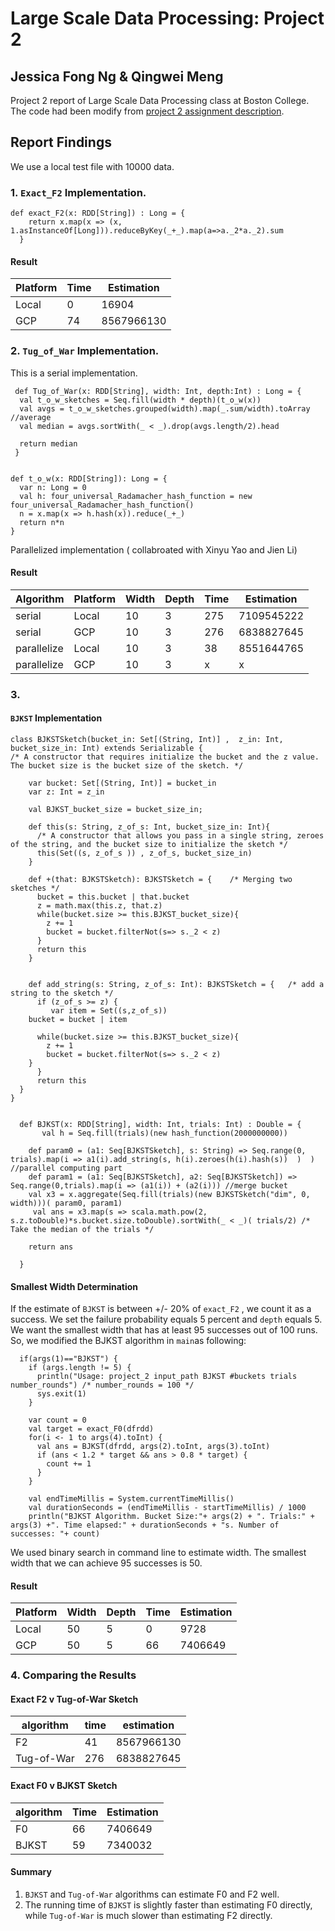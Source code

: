 # Large Scale Data Processing: Project 2
## Jessica Fong Ng & Qingwei Meng
Project 2 report of Large Scale Data Processing class at Boston College. The code had been modify from [project 2 assignment description](https://github.com/CSCI3390/project_2).

## Report Findings
We use a local test file with 10000 data.
### 1. `Exact_F2` Implementation.
```
def exact_F2(x: RDD[String]) : Long = {
    return x.map(x => (x, 1.asInstanceOf[Long])).reduceByKey(_+_).map(a=>a._2*a._2).sum
  }
```
#### Result
Platform | Time |  Estimation 
------------|------------|------------
Local | 0 | 16904
GCP | 74 | 8567966130
### 2. `Tug_of_War` Implementation.
This is a serial implementation.
```
 def Tug_of_War(x: RDD[String], width: Int, depth:Int) : Long = {
  val t_o_w_sketches = Seq.fill(width * depth)(t_o_w(x))
  val avgs = t_o_w_sketches.grouped(width).map(_.sum/width).toArray //average
  val median = avgs.sortWith(_ < _).drop(avgs.length/2).head

  return median
 }


def t_o_w(x: RDD[String]): Long = {
  var n: Long = 0
  val h: four_universal_Radamacher_hash_function = new four_universal_Radamacher_hash_function()
  n = x.map(x => h.hash(x)).reduce(_+_)
  return n*n
}
```
Parallelized implementation ( collabroated with Xinyu Yao and Jien Li)
#### Result
Algorithm | Platform |Width|Depth| Time |  Estimation 
---------|-----|-----|-----|------|------------
serial| Local| 10 | 3| 275 | 7109545222
serial| GCP | 10 | 3 | 276 | 6838827645
parallelize| Local | 10| 3 | 38| 8551644765 
parallelize| GCP | 10| 3 | x| x 

### 3. 
#### `BJKST` Implementation

```
class BJKSTSketch(bucket_in: Set[(String, Int)] ,  z_in: Int, bucket_size_in: Int) extends Serializable {
/* A constructor that requires initialize the bucket and the z value. The bucket size is the bucket size of the sketch. */

    var bucket: Set[(String, Int)] = bucket_in
    var z: Int = z_in

    val BJKST_bucket_size = bucket_size_in;

    def this(s: String, z_of_s: Int, bucket_size_in: Int){
      /* A constructor that allows you pass in a single string, zeroes of the string, and the bucket size to initialize the sketch */
      this(Set((s, z_of_s )) , z_of_s, bucket_size_in)
    }

    def +(that: BJKSTSketch): BJKSTSketch = {    /* Merging two sketches */
      bucket = this.bucket | that.bucket
      z = math.max(this.z, that.z)
      while(bucket.size >= this.BJKST_bucket_size){
        z += 1
        bucket = bucket.filterNot(s=> s._2 < z)
      }
      return this
    }


    def add_string(s: String, z_of_s: Int): BJKSTSketch = {   /* add a string to the sketch */
      if (z_of_s >= z) {
         var item = Set((s,z_of_s))
	bucket = bucket | item
	
      while(bucket.size >= this.BJKST_bucket_size){
		z += 1
		bucket = bucket.filterNot(s=> s._2 < z)
	}
      }
      return this
  }
}
 

  def BJKST(x: RDD[String], width: Int, trials: Int) : Double = {
       val h = Seq.fill(trials)(new hash_function(2000000000))

    def param0 = (a1: Seq[BJKSTSketch], s: String) => Seq.range(0, trials).map(i => a1(i).add_string(s, h(i).zeroes(h(i).hash(s))  )  ) //parallel computing part
    def param1 = (a1: Seq[BJKSTSketch], a2: Seq[BJKSTSketch]) => Seq.range(0,trials).map(i => (a1(i)) + (a2(i))) //merge bucket
    val x3 = x.aggregate(Seq.fill(trials)(new BJKSTSketch("dim", 0, width)))( param0, param1)
     val ans = x3.map(s => scala.math.pow(2, s.z.toDouble)*s.bucket.size.toDouble).sortWith(_ < _)( trials/2) /* Take the median of the trials */

    return ans

  }
  ``` 
#### Smallest Width Determination 
If the estimate of `BJKST` is between +/- 20% of `exact_F2` , we count it as a success. We set the failure probability equals 5 percent and `depth` equals 5. We want the smallest width that has at least 95 successes out of 100 runs. So, we modified the BJKST algorithm in `main`as following: 
  ```
    if(args(1)=="BJKST") {
      if (args.length != 5) {
        println("Usage: project_2 input_path BJKST #buckets trials number_rounds") /* number_rounds = 100 */
        sys.exit(1)
      }

      var count = 0
      val target = exact_F0(dfrdd)
      for(i <- 1 to args(4).toInt) {
        val ans = BJKST(dfrdd, args(2).toInt, args(3).toInt)
        if (ans < 1.2 * target && ans > 0.8 * target) {
          count += 1
        }
      }

      val endTimeMillis = System.currentTimeMillis()
      val durationSeconds = (endTimeMillis - startTimeMillis) / 1000
      println("BJKST Algorithm. Bucket Size:"+ args(2) + ". Trials:" + args(3) +". Time elapsed:" + durationSeconds + "s. Number of successes: "+ count)
  ```     
We used binary search in command line to estimate width. The smallest width that we can achieve 95 successes is 50.
#### Result
Platform |Width|Depth| Time |  Estimation 
---------|-----|-----|------|------------
Local| 50 |5 | 0 | 9728
GCP | 50 | 5 | 66 | 7406649
### 4. Comparing the Results
#### Exact F2 v Tug-of-War Sketch
 algorithm| time |  estimation 
------------|------------|------------
F2 | 41 | 8567966130
Tug-of-War | 276 | 6838827645
#### Exact F0 v BJKST Sketch
 algorithm| Time |  Estimation 
------------|------------|------------
F0 | 66 | 7406649
BJKST | 59 | 7340032

#### Summary
1. `BJKST` and `Tug-of-War` algorithms can estimate F0 and F2 well.
2. The running time of `BJKST` is slightly faster than estimating F0 directly, while `Tug-of-War` is much slower than estimating F2 directly.
  
